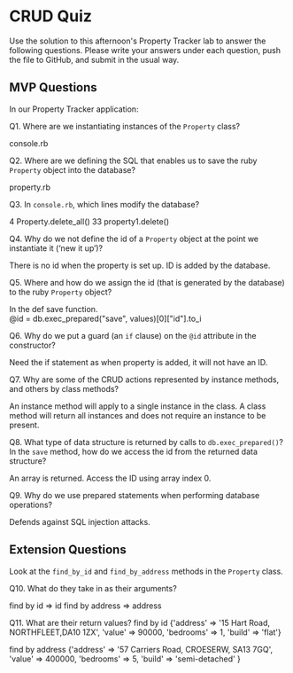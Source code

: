 # CRUD Quiz

Use the solution to this afternoon's Property Tracker lab to answer the following questions. Please write your answers under each question, push the file to GitHub, and submit in the usual way.

## MVP Questions

In our Property Tracker application:

Q1. Where are we instantiating instances of the `Property` class?

console.rb

Q2. Where are we defining the SQL that enables us to save the ruby `Property` object into the database?

property.rb

Q3. In `console.rb`, which lines modify the database?

4  Property.delete_all()
33 property1.delete()

Q4. Why do we not define the id of a `Property` object at the point we instantiate it (‘new it up’)?

There is no id when the property is set up.  ID is added by the database.

Q5. Where and how do we assign the id (that is generated by the database) to the ruby `Property` object?

In the def save function.  
@id = db.exec_prepared("save", values)[0]["id"].to_i

Q6. Why do we put a guard (an `if` clause) on the `@id` attribute in the constructor?

Need the if statement as when property is added, it will not have an ID.

Q7. Why are some of the CRUD actions represented by instance methods, and others by class methods?

An instance method will apply to a single instance in the class.
A class method will return all instances and does not require an instance to be present.

Q8. What type of data structure is returned by calls to `db.exec_prepared()`? In the `save` method, how do we access the id from the returned data structure?

An array is returned. Access the ID using array index 0.

Q9. Why do we use prepared statements when performing database operations?

Defends against SQL injection attacks.


## Extension Questions

Look at the `find_by_id` and `find_by_address` methods in the `Property` class.

Q10. What do they take in as their arguments?

find by id => id
find by address => address

Q11. What are their return values?
find by id
{'address' => '15 Hart Road, NORTHFLEET,DA10 1ZX',
  'value' => 90000,
  'bedrooms' => 1,
  'build' => 'flat'}

  find by address
  {'address' => '57 Carriers Road, CROESERW, SA13 7GQ',
  'value' => 400000,
  'bedrooms' => 5,
  'build' => 'semi-detached'
  }
